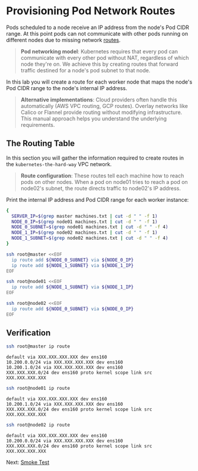 # Provisioning Pod Network Routes

Pods scheduled to a node receive an IP address from the node's Pod CIDR range. At this point pods can not communicate with other pods running on different nodes due to missing network [routes](https://cloud.google.com/compute/docs/vpc/routes).

> **Pod networking model**: Kubernetes requires that every pod can communicate with every other pod without NAT, regardless of which node they're on. We achieve this by creating routes that forward traffic destined for a node's pod subnet to that node.

In this lab you will create a route for each worker node that maps the node's Pod CIDR range to the node's internal IP address.

> **Alternative implementations**: Cloud providers often handle this automatically (AWS VPC routing, GCP routes). Overlay networks like Calico or Flannel provide routing without modifying infrastructure. This manual approach helps you understand the underlying requirements.

## The Routing Table

In this section you will gather the information required to create routes in the `kubernetes-the-hard-way` VPC network.

> **Route configuration**: These routes tell each machine how to reach pods on other nodes. When a pod on node01 tries to reach a pod on node02's subnet, the route directs traffic to node02's IP address.

Print the internal IP address and Pod CIDR range for each worker instance:

```bash
{
  SERVER_IP=$(grep master machines.txt | cut -d " " -f 1)
  NODE_0_IP=$(grep node01 machines.txt | cut -d " " -f 1)
  NODE_0_SUBNET=$(grep node01 machines.txt | cut -d " " -f 4)
  NODE_1_IP=$(grep node02 machines.txt | cut -d " " -f 1)
  NODE_1_SUBNET=$(grep node02 machines.txt | cut -d " " -f 4)
}
```

```bash
ssh root@master <<EOF
  ip route add ${NODE_0_SUBNET} via ${NODE_0_IP}
  ip route add ${NODE_1_SUBNET} via ${NODE_1_IP}
EOF
```

```bash
ssh root@node01 <<EOF
  ip route add ${NODE_1_SUBNET} via ${NODE_1_IP}
EOF
```

```bash
ssh root@node02 <<EOF
  ip route add ${NODE_0_SUBNET} via ${NODE_0_IP}
EOF
```

## Verification

```bash
ssh root@master ip route
```

```text
default via XXX.XXX.XXX.XXX dev ens160
10.200.0.0/24 via XXX.XXX.XXX.XXX dev ens160
10.200.1.0/24 via XXX.XXX.XXX.XXX dev ens160
XXX.XXX.XXX.0/24 dev ens160 proto kernel scope link src XXX.XXX.XXX.XXX
```

```bash
ssh root@node01 ip route
```

```text
default via XXX.XXX.XXX.XXX dev ens160
10.200.1.0/24 via XXX.XXX.XXX.XXX dev ens160
XXX.XXX.XXX.0/24 dev ens160 proto kernel scope link src XXX.XXX.XXX.XXX
```

```bash
ssh root@node02 ip route
```

```text
default via XXX.XXX.XXX.XXX dev ens160
10.200.0.0/24 via XXX.XXX.XXX.XXX dev ens160
XXX.XXX.XXX.0/24 dev ens160 proto kernel scope link src XXX.XXX.XXX.XXX
```

Next: [Smoke Test](12-smoke-test.md)
